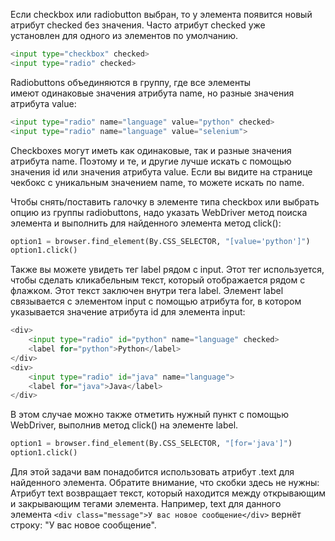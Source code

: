 Если checkbox или radiobutton выбран, то у элемента появится новый атрибут checked без значения. Часто атрибут checked уже установлен для одного из элементов по умолчанию.
```python
<input type="checkbox" checked> 
<input type="radio" checked>
```
Radiobuttons объединяются в группу, где все элементы имеют одинаковые значения атрибута name, но разные значения атрибута value:
```python
<input type="radio" name="language" value="python" checked> 
<input type="radio" name="language" value="selenium">
```
Checkboxes могут иметь как одинаковые, так и разные значения атрибута name. Поэтому и те, и другие лучше искать с помощью значения id или значения атрибута value. Если вы видите на странице чекбокс с уникальным значением name, то можете искать по name.

Чтобы снять/поставить галочку в элементе типа checkbox или выбрать опцию из группы radiobuttons, надо указать WebDriver метод поиска элемента и выполнить для найденного элемента метод click():
```python
option1 = browser.find_element(By.CSS_SELECTOR, "[value='python']") 
option1.click()
```
Также вы можете увидеть тег label рядом с input. Этот тег используется, чтобы сделать кликабельным текст, который отображается рядом с флажком. Этот текст заключен внутри тега label. Элемент label связывается с элементом input с помощью атрибута for, в котором указывается значение атрибута id для элемента input:
```python
<div> 
	<input type="radio" id="python" name="language" checked> 
	<label for="python">Python</label> 
</div> 
<div> 
	<input type="radio" id="java" name="language"> 
	<label for="java">Java</label> 
</div>
```
В этом случае можно также отметить нужный пункт с помощью WebDriver, выполнив метод click() на элементе label.
```python
option1 = browser.find_element(By.CSS_SELECTOR, "[for='java']") 
option1.click()
```
Для этой задачи вам понадобится использовать атрибут .text для найденного элемента. Обратите внимание, что скобки здесь не нужны:
Атрибут text возвращает текст, который находится между открывающим и закрывающим тегами элемента. Например, text для данного элемента `<div class="message">У вас новое сообщение</div>` вернёт строку: "У вас новое сообщение".
